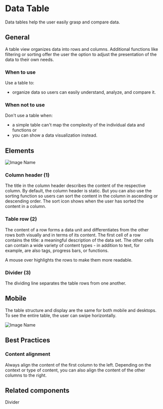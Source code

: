 # Data Table

Data tables help the user easily grasp and compare data.

## General

A table view organizes data into rows and columns. Additional functions like filtering or sorting offer the user the option to adjust the presentation of the data to their own needs.

### When  to use

Use a table to:

*	organize data so users can easily understand, analyze, and compare it.


### When not to use

Don't use a table when:

*	a simple table can't map the complexity of the individual data and functions or
*	you can show a data visualization instead.


## Elements

![Image Name](assets/3_components/data-table/data-table-elements.png)

### Column header (1)

The title in the column header describes the content of the respective column. By default, the column header is static. But you can also use the sorting function so users can sort the content in the column in ascending or descending order.
The sort icon shows when the user has sorted the content in a column.

### Table row (2)

The content of a row forms a data unit and differentiates from the other rows both visually and in terms of its content.
The first cell of a row contains the title: a meaningful description of the data set.
The other cells can contain a wide variety of content types - in addition to text, for example, are also tags, progress bars, or functions.

A mouse over highlights the rows to make them more readable.


### Divider (3)

The dividing line separates the table rows from one another.

## Mobile

The table structure and display are the same for both mobile and desktops. To see the entire table, the user can swipe horizontally.

![Image Name](assets/3_components/data-table/data-table-mobile.png)

## Best Practices

### Content alignment

Always align the content of the first column to the left. Depending on the context or type of content, you can also align the content of the other columns to the right.


## Related components

Divider

